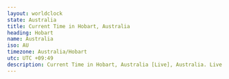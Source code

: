 ```yaml
---
layout: worldclock
state: Australia
title: Current Time in Hobart, Australia
heading: Hobart
name: Australia
iso: AU
timezone: Australia/Hobart
utc: UTC +09:49
description: Current Time in Hobart, Australia [Live], Australia. Live update now time in Hobart, timezone Australia/Hobart, UTC +09:49, Country ISO code & Current Local Time.
---
```


